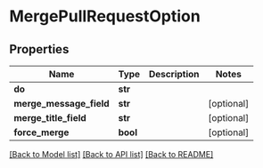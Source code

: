 # MergePullRequestOption

## Properties
Name | Type | Description | Notes
------------ | ------------- | ------------- | -------------
**do** | **str** |  | 
**merge_message_field** | **str** |  | [optional] 
**merge_title_field** | **str** |  | [optional] 
**force_merge** | **bool** |  | [optional] 

[[Back to Model list]](../README.md#documentation-for-models) [[Back to API list]](../README.md#documentation-for-api-endpoints) [[Back to README]](../README.md)


